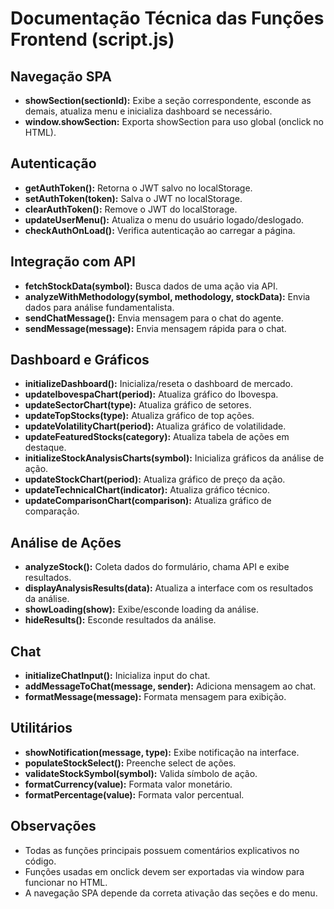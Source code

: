 # Documentação Técnica das Funções Frontend (script.js)

## Navegação SPA
- **showSection(sectionId):** Exibe a seção correspondente, esconde as demais, atualiza menu e inicializa dashboard se necessário.
- **window.showSection:** Exporta showSection para uso global (onclick no HTML).

## Autenticação
- **getAuthToken():** Retorna o JWT salvo no localStorage.
- **setAuthToken(token):** Salva o JWT no localStorage.
- **clearAuthToken():** Remove o JWT do localStorage.
- **updateUserMenu():** Atualiza o menu do usuário logado/deslogado.
- **checkAuthOnLoad():** Verifica autenticação ao carregar a página.

## Integração com API
- **fetchStockData(symbol):** Busca dados de uma ação via API.
- **analyzeWithMethodology(symbol, methodology, stockData):** Envia dados para análise fundamentalista.
- **sendChatMessage():** Envia mensagem para o chat do agente.
- **sendMessage(message):** Envia mensagem rápida para o chat.

## Dashboard e Gráficos
- **initializeDashboard():** Inicializa/reseta o dashboard de mercado.
- **updateIbovespaChart(period):** Atualiza gráfico do Ibovespa.
- **updateSectorChart(type):** Atualiza gráfico de setores.
- **updateTopStocks(type):** Atualiza gráfico de top ações.
- **updateVolatilityChart(period):** Atualiza gráfico de volatilidade.
- **updateFeaturedStocks(category):** Atualiza tabela de ações em destaque.
- **initializeStockAnalysisCharts(symbol):** Inicializa gráficos da análise de ação.
- **updateStockChart(period):** Atualiza gráfico de preço da ação.
- **updateTechnicalChart(indicator):** Atualiza gráfico técnico.
- **updateComparisonChart(comparison):** Atualiza gráfico de comparação.

## Análise de Ações
- **analyzeStock():** Coleta dados do formulário, chama API e exibe resultados.
- **displayAnalysisResults(data):** Atualiza a interface com os resultados da análise.
- **showLoading(show):** Exibe/esconde loading da análise.
- **hideResults():** Esconde resultados da análise.

## Chat
- **initializeChatInput():** Inicializa input do chat.
- **addMessageToChat(message, sender):** Adiciona mensagem ao chat.
- **formatMessage(message):** Formata mensagem para exibição.

## Utilitários
- **showNotification(message, type):** Exibe notificação na interface.
- **populateStockSelect():** Preenche select de ações.
- **validateStockSymbol(symbol):** Valida símbolo de ação.
- **formatCurrency(value):** Formata valor monetário.
- **formatPercentage(value):** Formata valor percentual.

## Observações
- Todas as funções principais possuem comentários explicativos no código.
- Funções usadas em onclick devem ser exportadas via window para funcionar no HTML.
- A navegação SPA depende da correta ativação das seções e do menu. 